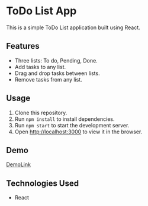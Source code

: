 
# ToDo List App

This is a simple ToDo List application built using React.

## Features

* Three lists: To do, Pending, Done.
* Add tasks to any list.
* Drag and drop tasks between lists.
* Remove tasks from any list.

## Usage

1. Clone this repository.
2. Run `npm install` to install dependencies.
3. Run `npm start` to start the development server.
4. Open [http://localhost:3000]() to view it in the browser.

## Demo

[DemoLink](https://antoinewtz.github.io/todolist-react/)

## Technologies Used

* React
